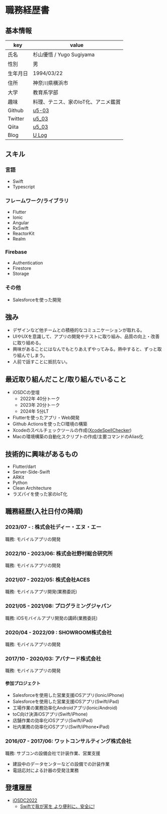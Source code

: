 # 職務経歴書

## 基本情報

|key|value|
|---|-----|
|氏名|杉山優悟 / Yugo Sugiyama|
|性別|男|
|生年月日|1994/03/22|
|住所|神奈川県横浜市|
|大学|教育系学部|
|趣味|料理、テニス、家のIoT化、アニメ鑑賞|
|Github|[u5-03](https://github.com/u5-03)|
|Twitter|[u5_03](https://twitter.com/u5_03)|
|Qiita|[u5_03](https://qiita.com/u5_03)|
|Blog|[U Log](https://ulog.sugiy.com)|
## スキル
### 言語
- Swift
- Typescript

### フレームワーク/ライブラリ
- Flutter
- Ionic
- Angular
- RxSwift
- ReactorKit
- Realm

### Firebase
- Authentication
- Firestore
- Storage

### その他
- Salesforceを使った開発

## 強み
- デザインなど他チームとの積極的なコミュニケーションが取れる。
- UIやUXを意識して、アプリの開発やテストに取り組み、品質の向上・改善に取り組める。
- 興味があることにはなんでもとりあえずやってみる。熱中すると、ずっと取り組んでしまう。
- 人前で話すことに抵抗ない。

## 最近取り組んだこと/取り組んでいること
- iOSDCの登壇
  - 2022年 40分トーク
  - 2023年 20分トーク
  - 2024年 5分LT
- Flutterを使ったアプリ・Web開発
- Github Actionsを使ったCI環境の構築
- Xcodeのスペルチェックツールの作成([XcodeSpellChecker](https://github.com/u5-03/XcodeSpellChecker))
- Macの環境構築の自動化スクリプトの作成/主要コマンドのAlias化

## 技術的に興味があるもの
- Flutter/dart
- Server-Side-Swift
- ARKit
- Python
- Clean Architecture
- ラズパイを使った家のIoT化

## 職務経歴(入社日付の降順)
### 2023/07 - : 株式会社ディー・エヌ・エー
職務: モバイルアプリの開発

### 2022/10 - 2023/06: 株式会社野村総合研究所
職務: モバイルアプリの開発

### 2021/07 - 2022/05: 株式会社ACES
職務: モバイルアプリ開発(業務委託)

### 2021/05 - 2021/08: プログラミングジャパン
職務: iOSモバイルアプリ開発の講師(業務委託)

### 2020/04 - 2022/09 : SHOWROOM株式会社
職務: モバイルアプリの開発

### 2017/10 - 2020/03: アバナード株式会社

職務: モバイルアプリの開発
#### 参加プロジェクト
- Salesforceを使用した営業支援iOSアプリ(Ionic/iPhone)
- Salesforceを使用した営業支援iOSアプリ(Swift/iPad)
- 工場作業の業務効率化Androidアプリ(Ionic/Android)
- toC向け決済iOSアプリ(Swift/iPhone)
- 店舗作業の効率化iOSアプリ(Swift/iPad)
- 社内業務の効率化iOSアプリ(Swift/iPhone•iPad)

### 2016/07 - 2017/06: ワットコンサルティング株式会社
職務: サブコンの設備会社で計装作業、営業支援
- 建設中のデータセンターなどの設備での計装作業
- 電話応対による計器の受発注業務

## 登壇履歴
- [iOSDC2022](https://fortee.jp/iosdc-japan-2022/proposal/841f38a0-f3e4-4b39-b14c-de6f80521eee)
  - [Swiftで我が家を より便利に、安全に!](https://ulog.sugiy.com/iosdc-swift-home/)
